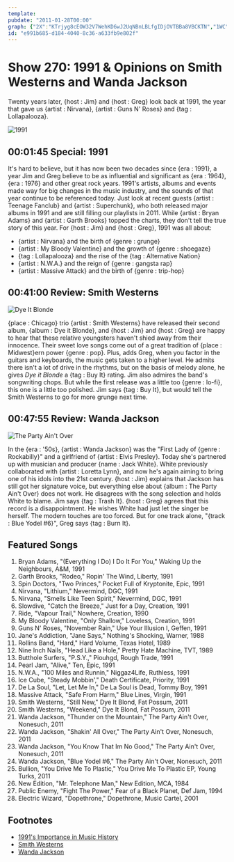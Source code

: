 ```yaml
---
template: 
pubdate: "2011-01-28T00:00"
graph: {"2X":"KTrjyg8cEOW32V7WehKD6wJ2UqNBnLBLfgIDjOVTBBa8VBCKTN","1WC":"FMiMBMOJ5zFMiMBMqZHt9MGtlFMiMBFMiMBH7OeSFMiMBUs2h797qipH7OeS97qipX6cfd97qipBHm1G","27V":"BCITxgrjJZBCITxt7ySxgrjJZt7ySx0mdjf8miPwBQsAMX6cfdBHm1GgMit60WS1pBCITx"}
id: "e991b685-d184-4040-8c36-a633fb9e802f"
---
```






# Show 270: 1991 & Opinions on Smith Westerns and Wanda Jackson

Twenty years later, {host : Jim} and {host : Greg} look back at 1991, the year that gave us {artist : Nirvana}, {artist : Guns N' Roses} and {tag : Lollapalooza}.

![1991](https://static.soundopinions.org/images/2011/1991.jpg)



## 00:01:45 Special: 1991

It's hard to believe, but it has now been two decades since {era : 1991}, a year Jim and Greg believe to be as influential and significant as {era : 1964}, {era : 1976} and other great rock years. 1991's artists, albums and events made way for big changes in the music industry, and the sounds of that year continue to be referenced today. Just look at recent guests {artist : Teenage Fanclub} and {artist : Superchunk}, who both released major albums in 1991 and are still filling our playlists in 2011. While {artist : Bryan Adams} and {artist : Garth Brooks} topped the charts, they don't tell the true story of this year. For {host : Jim} and {host : Greg}, 1991 was all about:

- {artist : Nirvana} and the birth of {genre : grunge}
- {artist : My Bloody Valentine} and the growth of {genre : shoegaze}
- {tag : Lollapalooza} and the rise of the {tag : Alternative Nation}
- {artist : N.W.A.} and the reign of {genre : gangsta rap}
- {artist : Massive Attack} and the birth of {genre : trip-hop}



## 00:41:00 Review: Smith Westerns

![Dye It Blonde](https://static.soundopinions.org/assets/270/1WC0.jpg)

{place : Chicago} trio {artist : Smith Westerns} have released their second album, {album : Dye it Blonde}, and {host : Jim} and {host : Greg} are happy to hear that these relative youngsters haven't shied away from their innocence. Their sweet love songs come out of a great tradition of {place : Midwest}ern power {genre : pop}. Plus, adds Greg, when you factor in the guitars and keyboards, the music gets taken to a higher level. He admits there isn't a lot of drive in the rhythms, but on the basis of melody alone, he gives *Dye it Blonde* a {tag : Buy It} rating. Jim also admires the band's songwriting chops. But while the first release was a little too {genre : lo-fi}, this one is a little too polished. Jim says {tag : Buy It}, but would tell the Smith Westerns to go for more grunge next time.



## 00:47:55 Review: Wanda Jackson

![The Party Ain't Over](https://static.soundopinions.org/assets/270/27V0.jpg)

In the {era : '50s}, {artist : Wanda Jackson} was the "First Lady of {genre : Rockabilly}" and a girlfriend of {artist : Elvis Presley}. Today she's partnered up with musician and producer {name : Jack White}. White previously collaborated with {artist : Loretta Lynn}, and now he's again aiming to bring one of his idols into the 21st century. {host : Jim} explains that Jackson has still got her signature voice, but everything else about {album : The Party Ain't Over} does not work. He disagrees with the song selection and holds White to blame. Jim says {tag : Trash It}. {host : Greg} agrees that this record is a disappointment. He wishes White had just let the singer be herself. The modern touches are too forced. But for one track alone, "{track : Blue Yodel #6}", Greg says {tag : Burn It}.



## Featured Songs

1. Bryan Adams, "(Everything I Do) I Do It For You," Waking Up the Neighbours, A&M, 1991
2. Garth Brooks, "Rodeo," Ropin' The Wind, Liberty, 1991
3. Spin Doctors, "Two Princes," Pocket Full of Kryptonite, Epic, 1991
4. Nirvana, "Lithium," Nevermind, DGC, 1991
5. Nirvana, "Smells Like Teen Spirit," Nevermind, DGC, 1991
6. Slowdive, "Catch the Breeze," Just for a Day, Creation, 1991
7. Ride, "Vapour Trail," Nowhere, Creation, 1990
8. My Bloody Valentine, "Only Shallow," Loveless, Creation, 1991
9. Guns N' Roses, "November Rain," Use Your Illusion I, Geffen, 1991
10. Jane's Addiction, "Jane Says," Nothing's Shocking, Warner, 1988
11. Rollins Band, "Hard," Hard Volume, Texas Hotel, 1989
12. Nine Inch Nails, "Head Like a Hole," Pretty Hate Machine, TVT, 1989
13. Butthole Surfers, "P.S.Y.," Piouhgd, Rough Trade, 1991
14. Pearl Jam, "Alive," Ten, Epic, 1991
15. N.W.A., "100 Miles and Runnin," Niggaz4Life, Ruthless, 1991
16. Ice Cube, "Steady Mobbin'," Death Certificate, Priority, 1991
17. De La Soul, "Let, Let Me In," De La Soul is Dead, Tommy Boy, 1991
18. Massive Attack, "Safe From Harm," Blue Lines, Virgin, 1991
19. Smith Westerns, "Still New," Dye It Blond, Fat Possum, 2011
20. Smith Westerns, "Weekend," Dye It Blond, Fat Possum, 2011
21. Wanda Jackson, "Thunder on the Mountain," The Party Ain't Over, Nonesuch, 2011
22. Wanda Jackson, "Shakin' All Over," The Party Ain't Over, Nonesuch, 2011
23. Wanda Jackson, "You Know That Im No Good," The Party Ain't Over, Nonesuch, 2011
24. Wanda Jackson, "Blue Yodel #6," The Party Ain't Over, Nonesuch, 2011
25. Bullion, "You Drive Me To Plastic," You Drive Me To Plastic EP, Young Turks, 2011
26. New Edition, "Mr. Telephone Man," New Edition, MCA, 1984
27. Public Enemy, "Fight The Power," Fear of a Black Planet, Def Jam, 1994
28. Electric Wizard, "Dopethrone," Dopethrone, Music Cartel, 2001



## Footnotes

- [1991's Importance in Music History](http://www.billboard.com/articles/columns/pop-shop/6273792/1991-best-musical-year-1990s)
- [Smith Westerns](https://myspace.com/smithwesterns)
- [Wanda Jackson](http://www.wandajackson.com/)